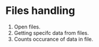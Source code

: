 # Files handling
1. Open files.
2. Getting specifc data from files.
3. Counts occurance of data in file.

